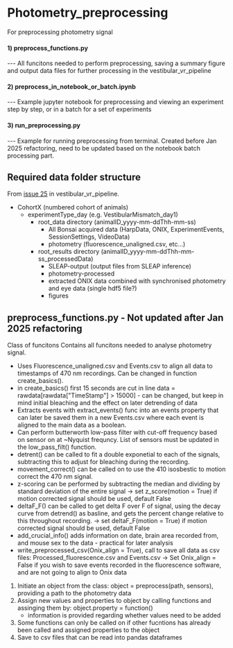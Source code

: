 # Photometry_preprocessing
 For preprocessing photometry signal
 #### 1) preprocess_functions.py 
 --- All funcitons needed to perform preprocessing, saving a summary figure and output data files for further processing in the vestibular_vr_pipeline
 #### 2) preprocess_in_notebook_or_batch.ipynb 
 --- Example jupyter notebook for preprocessing and viewing an experiment step by step, or in a batch for a set of experiments 
 #### 3) run_preprocessing.py
  --- Example for running preprocessing from terminal. Created before Jan 2025 refactoring, need to be updated based on the notebook batch processing part.

## Required data folder structure
From [issue 25](https://github.com/ikharitonov/vestibular_vr_pipeline/issues/25) in vestibular_vr_pipeline. 
- CohortX (numbered cohort of animals) 
  - experimentType_day (e.g. VestibularMismatch_day1)
    - root_data directory (animalID_yyyy-mm-ddThh-mm-ss)
      - All Bonsai acquired data (HarpData, ONIX, ExperimentEvents, SessionSettings, VideoData)
      - photometry (fluorescence_unaligned.csv, etc...)
     - root_results directory (animalID_yyyy-mm-ddThh-mm-ss_processedData)
       - SLEAP-output (output files from SLEAP inference) 
       - photometry-processed 
       - extracted ONIX data combined with synchronised photometry and eye data (single hdf5 file?)
       - figures 

## preprocess_functions.py - Not updated after Jan 2025 refactoring 
  Class of funcitons 
  Contains all funcitons needed to analyse photometry signal.
  - Uses Fluorescence_unaligned.csv and Events.csv to align all data to timestamps of 470 nm recordings. Can be changed in function create_basics().
  - in create_basics() first 15 seconds are cut in line data = rawdata[rawdata["TimeStamp"] > 15000]  - can be changed, but keep in mind initial bleaching and the effect on later detrending of data
  - Extracts events with extract_events() func into an events property that can later be saved them in a new Events.csv where each event is aligned to the main data as a boolean.
  - Can perform butterworth low-pass filter with cut-off frequency based on sensor on at ~Nyquist frequncy. List of sensors must be updated in the low_pass_filt() function.
  - detrent() can be called to fit a double exponetial to each of the signals, subtracting this to adjust for bleaching during the recording.
  - movement_correct() can be called on to use the 410 isosbestic to motion correct the 470 nm signal.
  - z-scoring can be performed by subtracting the median and dividing by standard deviation of the entire signal 
    -> set z_score(motion = True) if motion corrected signal should be used, default False
  - deltaF_F() can be called to get delta F over F of  signal, using the decay curve from detrend() as basline, and gets the percent change relative to this throughout recording.
    -> set deltaF_F(motion = True) if motion corrected signal should be used, default False
  - add_crucial_info() adds information on date, brain area recorded from, and mouse sex to the data - practical for later analysis
  - write_preprocessed_csv(Onix_align = True), call to save all data as csv files: Processed_fluorescence.csv and Events.csv
    -> Set Onix_align = False if you wish to save events recorded in the fluorescence software, and are not going to align to Onix data
    

  1) Initiate an object from the class: object = preprocess(path, sensors), providing a path to the photometry data
  2) Assign new values and properties to object by calling functions and assinging them by: object.property = function()
      - information is provided regarding whether values need to be added
  3) Some functions can only be called on if other fucntions has already been called and assigned properties to the object
  4) Save to csv files that can be read into pandas dataframes
     
